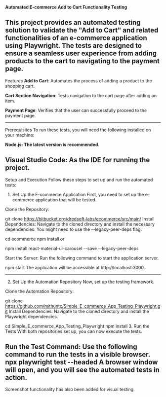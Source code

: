 ****Automated E-commerce Add to Cart Functionality Testing****

This project provides an automated testing solution to validate the "Add to Cart" and related functionalities of an e-commerce application using Playwright. The tests are designed to ensure a seamless user experience from adding products to the cart to navigating to the payment page.
----------------------------------------------------------------------------------------------------------------------------------------------------
Features
**Add to Cart**: Automates the process of adding a product to the shopping cart.

**Cart Section Navigation**: Tests navigation to the cart page after adding an item.

**Payment Page**: Verifies that the user can successfully proceed to the payment page.

--------------------------------------------------------------------------------------------------------------------------------------------------------

Prerequisites
To run these tests, you will need the following installed on your machine:

**Node.js: The latest version is recommended**.

**Visual Studio Code: As the IDE for running the project**.
----------------------------------------------------------------------------------------------------------------------------------------------------------
Setup and Execution
Follow these steps to set up and run the automated tests:

1. Set Up the E-commerce Application
First, you need to set up the e-commerce application that will be tested.

Clone the Repository:

git clone https://bitbucket.org/dredsoft-labs/ecommerce/src/main/
Install Dependencies:
Navigate to the cloned directory and install the necessary dependencies. You might need to use the --legacy-peer-deps flag.

cd ecommerce
npm install
or

npm install react-material-ui-carousel --save --legacy-peer-deps

Start the Server:
Run the following command to start the application server.

npm start
The application will be accessible at http://localhost:3000.

----------------------------------------------------------------------------------------------------------------------------------------------------------------------

2. Set Up the Automation Repository
Now, set up the testing framework.

Clone the Automation Repository:

git clone https://github.com/mithuntc/Simple_E_commerce_App_Testing_Playwright.git
Install Dependencies:
Navigate to the cloned directory and install the Playwright dependencies.


cd Simple_E_commerce_App_Testing_Playwright
npm install
3. Run the Tests
With both repositories set up, you can now execute the tests.

Run the Test Command:
Use the following command to run the tests in a visible browser.
npx playwright test --headed
A browser window will open, and you will see the automated tests in action.
---------------------------------------------------------------------------------------------------------------------------------------------------------------------
Screenshot functionality has also been added for visual testing.
